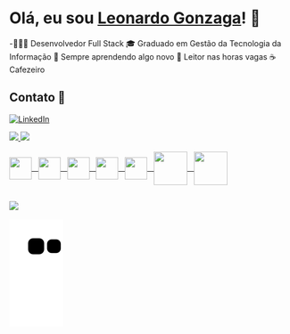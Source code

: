 # Olá, eu sou [Leonardo Gonzaga](https://github.com/leonardofgonzaga/)! 👋

-👨🏻‍💻 Desenvolvedor Full Stack
🎓 Graduado em Gestão da Tecnologia da Informação
🌱 Sempre aprendendo algo novo
📖 Leitor nas horas vagas
☕ Cafezeiro 

## Contato 📮

[![LinkedIn](https://img.shields.io/badge/linkedin-%230077B5.svg?style=for-the-badge&logo=linkedin&logoColor=white)](https://www.linkedin.com/in/leonardo-ferreira-gonzaga/)

<div>
  <a href="https://beacons.ai/leonardofgonzaga">
  <img height="180em" src="https://github-readme-stats.vercel.app/api?username=leonardofgonzaga&show_icons=true&theme=dark&include_all_commits=true&count_private=true"/>
  <img height="180em" src="https://github-readme-stats.vercel.app/api/top-langs/?username=leonardofgonzaga&layout=compact&langs_count=16&theme=dark"/>
</div>
  
<div style="display: inline_block"><br>
  <img align="center" alt="" height="40" width="40" src="https://cdn.jsdelivr.net/gh/devicons/devicon/icons/html5/html5-original.svg"> &nbsp
  <img align="center" alt="" height="40" width="40" src="https://cdn.jsdelivr.net/gh/devicons/devicon/icons/css3/css3-original.svg"> &nbsp
  <img align="center" alt="" height="40" width="40" src="https://cdn.jsdelivr.net/gh/devicons/devicon/icons/bootstrap/bootstrap-original.svg" /> &nbsp
  <img align="center" alt="" height="40" width="40" src="https://cdn.jsdelivr.net/gh/devicons/devicon/icons/javascript/javascript-original.svg"> &nbsp  
  <img align="center" alt="" height="40" width="40" src="https://cdn.jsdelivr.net/gh/devicons/devicon/icons/jquery/jquery-original-wordmark.svg"> &nbsp 
  <img align="center" alt="" height="60" width="60" src="https://cdn.jsdelivr.net/gh/devicons/devicon/icons/php/php-original.svg"> &nbsp
  <img align="center" alt="" height="60" width="60" src="https://cdn.jsdelivr.net/gh/devicons/devicon/icons/mysql/mysql-original-wordmark.svg">
</div>

  ##
  
 <div>
  <a href="https://www.linkedin.com/in/leonardo-ferreira-gonzaga/" target="_blank"><img src="https://img.shields.io/badge/-LinkedIn-%230077B5?style=for-the-badge&logo=linkedin&logoColor=white" target="_blank"></a>   
    
   ![Snake animation](https://github.com/leonardofgonzaga/leonardofgonzaga/blob/output/github-contribution-grid-snake.svg)
</div>

 
